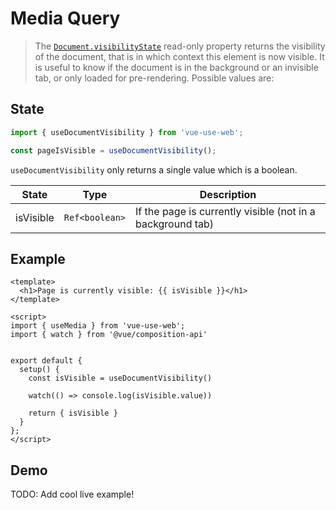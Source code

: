 # Media Query

> The [`Document.visibilityState`](https://developer.mozilla.org/en-US/docs/Web/API/Document/visibilityState) read-only property returns the visibility of the document, that is in which context this element is now visible. It is useful to know if the document is in the background or an invisible tab, or only loaded for pre-rendering. Possible values are:

## State

```js
import { useDocumentVisibility } from 'vue-use-web';

const pageIsVisible = useDocumentVisibility();
```

`useDocumentVisibility` only returns a single value which is a boolean.

| State     | Type           | Description                                                |
| --------- | -------------- | ---------------------------------------------------------- |
| isVisible | `Ref<boolean>` | If the page is currently visible (not in a background tab) |

## Example

```vue
<template>
  <h1>Page is currently visible: {{ isVisible }}</h1>
</template>

<script>
import { useMedia } from 'vue-use-web';
import { watch } from '@vue/composition-api'


export default {
  setup() {
    const isVisible = useDocumentVisibility()

    watch(() => console.log(isVisible.value))

    return { isVisible }
  }
};
</script>
```

## Demo

TODO: Add cool live example!
